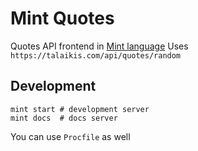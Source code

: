 # Mint Quotes

Quotes API frontend in [Mint language](https://www.mint-lang.com/)
Uses `https://talaikis.com/api/quotes/random`

## Development

```
mint start # development server
mint docs  # docs server
```

You can use `Procfile` as well
